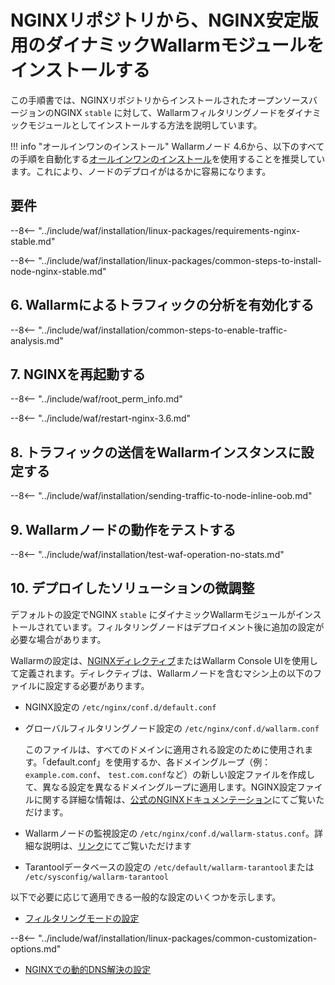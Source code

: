 [img-wl-console-users]:             ../../images/check-user-no-2fa.png
[wallarm-status-instr]:             ../../admin-en/configure-statistics-service.md
[memory-instr]:                     ../../admin-en/configuration-guides/allocate-resources-for-node.md
[waf-directives-instr]:             ../../admin-en/configure-parameters-en.md
[ptrav-attack-docs]:                ../../attacks-vulns-list.md#path-traversal
[attacks-in-ui-image]:           ../../images/admin-guides/test-attacks-quickstart.png
[waf-mode-instr]:                   ../../admin-en/configure-wallarm-mode.md
[logging-instr]:                    ../../admin-en/configure-logging.md
[proxy-balancer-instr]:             ../../admin-en/using-proxy-or-balancer-en.md
[process-time-limit-instr]:         ../../admin-en/configure-parameters-en.md#wallarm_process_time_limit
[configure-selinux-instr]:          ../../admin-en/configure-selinux.md
[configure-proxy-balancer-instr]:   ../../admin-en/configuration-guides/access-to-wallarm-api-via-proxy.md
[update-instr]:                     ../../updating-migrating/nginx-modules.md
[install-postanalytics-docs]:        ../../../admin-en/installation-postanalytics-en/
[dynamic-dns-resolution-nginx]:     ../../admin-en/configure-dynamic-dns-resolution-nginx.md
[waf-mode-recommendations]:          ../../about-wallarm/deployment-best-practices.md#follow-recommended-onboarding-steps
[ip-lists-docs]:                    ../../user-guides/ip-lists/overview.md
[versioning-policy]:                ../../updating-migrating/versioning-policy.md#version-list
[install-postanalytics-instr]:      ../../admin-en/installation-postanalytics-en.md
[waf-installation-instr-latest]:     /installation/nginx/dynamic-module/
[img-node-with-several-instances]:  ../../images/user-guides/nodes/wallarm-node-with-two-instances.png
[img-create-wallarm-node]:      ../../images/user-guides/nodes/create-cloud-node.png
[nginx-custom]:                 ../custom/custom-nginx-version.md
[node-token]:                       ../../quickstart.md#deploy-the-wallarm-filtering-node
[api-token]:                        ../../user-guides/settings/api-tokens.md
[wallarm-token-types]:              ../../user-guides/nodes/nodes.md#api-and-node-tokens-for-node-creation
[platform]:                         ../../installation/supported-deployment-options.md
[inline-docs]:                      ../inline/overview.md
[oob-docs]:                         ../oob/overview.md
[oob-advantages-limitations]:       ../oob/overview.md#advantages-and-limitations
[web-server-mirroring-examples]:    ../oob/web-server-mirroring/overview.md#examples-of-web-server-configuration-for-traffic-mirroring
[img-grouped-nodes]:                ../../images/user-guides/nodes/grouped-nodes.png

# NGINXリポジトリから、NGINX安定版用のダイナミックWallarmモジュールをインストールする

この手順書では、NGINXリポジトリからインストールされたオープンソースバージョンのNGINX `stable` に対して、Wallarmフィルタリングノードをダイナミックモジュールとしてインストールする方法を説明しています。

!!! info "オールインワンのインストール"
    Wallarmノード 4.6から、以下のすべての手順を自動化する[オールインワンのインストール](all-in-one.md)を使用することを推奨しています。これにより、ノードのデプロイがはるかに容易になります。

## 要件

--8<-- "../include/waf/installation/linux-packages/requirements-nginx-stable.md"

--8<-- "../include/waf/installation/linux-packages/common-steps-to-install-node-nginx-stable.md"

## 6. Wallarmによるトラフィックの分析を有効化する

--8<-- "../include/waf/installation/common-steps-to-enable-traffic-analysis.md"

## 7. NGINXを再起動する

--8<-- "../include/waf/root_perm_info.md"

--8<-- "../include/waf/restart-nginx-3.6.md"

## 8. トラフィックの送信をWallarmインスタンスに設定する

--8<-- "../include/waf/installation/sending-traffic-to-node-inline-oob.md"

## 9. Wallarmノードの動作をテストする

--8<-- "../include/waf/installation/test-waf-operation-no-stats.md"

## 10. デプロイしたソリューションの微調整

デフォルトの設定でNGINX `stable` にダイナミックWallarmモジュールがインストールされています。フィルタリングノードはデプロイメント後に追加の設定が必要な場合があります。

Wallarmの設定は、[NGINXディレクティブ](../../admin-en/configure-parameters-en.md)またはWallarm Console UIを使用して定義されます。ディレクティブは、Wallarmノードを含むマシン上の以下のファイルに設定する必要があります。

* NGINX設定の `/etc/nginx/conf.d/default.conf`
* グローバルフィルタリングノード設定の `/etc/nginx/conf.d/wallarm.conf`

    このファイルは、すべてのドメインに適用される設定のために使用されます。「default.conf」を使用するか、各ドメイングループ（例： `example.com.conf`、 `test.com.conf`など）の新しい設定ファイルを作成して、異なる設定を異なるドメイングループに適用します。NGINX設定ファイルに関する詳細な情報は、[公式のNGINXドキュメンテーション](https://nginx.org/en/docs/beginners_guide.html)にてご覧いただけます。
* Wallarmノードの監視設定の `/etc/nginx/conf.d/wallarm-status.conf`。詳細な説明は、[リンク][wallarm-status-instr]にてご覧いただけます
* Tarantoolデータベースの設定の `/etc/default/wallarm-tarantool`または `/etc/sysconfig/wallarm-tarantool`

以下で必要に応じて適用できる一般的な設定のいくつかを示します。

* [フィルタリングモードの設定][waf-mode-instr]

--8<-- "../include/waf/installation/linux-packages/common-customization-options.md"

* [NGINXでの動的DNS解決の設定][dynamic-dns-resolution-nginx]